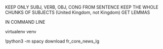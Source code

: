 KEEP ONLY SUBJ, VERB, OBJ, CONG FROM SENTENCE
KEEP THE WHOLE CHUNKS OF SUBJECTS (United Kingdom, not Kingdom)
GET LEMMAS

IN COMMAND LINE

virtualenv venv

!python3 -m spacy download fr_core_news_lg




